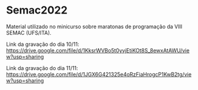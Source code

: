 # Semac2022

Material utilizado no minicurso sobre maratonas de programação da VIII SEMAC (UFS/ITA).

Link da gravação do dia 10/11: https://drive.google.com/file/d/1KksrWVBo5t0yvjEtiKOt8S_8ewxAtAWU/view?usp=sharing

Link da gravação do dia 11/11: https://drive.google.com/file/d/1JGX6G421325e4oRzFiaHrogcP1KwB2tg/view?usp=sharing

